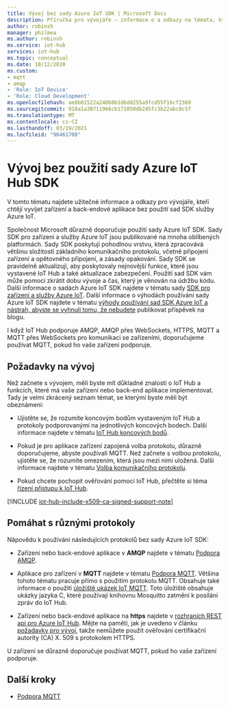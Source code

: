 ```yaml
---
title: Vývoj bez sady Azure IoT SDK | Microsoft Docs
description: Příručka pro vývojáře – informace o a odkazy na témata, která můžete použít k vytváření aplikací pro zařízení a back-endové aplikace bez použití sady Azure IoT SDK.
author: robinsh
manager: philmea
ms.author: robinsh
ms.service: iot-hub
services: iot-hub
ms.topic: conceptual
ms.date: 10/12/2020
ms.custom:
- mqtt
- amqp
- 'Role: IoT Device'
- 'Role: Cloud Development'
ms.openlocfilehash: ae8b01522a248b8b1dbdd255a9fcd55f16cf2369
ms.sourcegitcommit: 910a1a38711966cb171050db245fc3b22abc8c5f
ms.translationtype: MT
ms.contentlocale: cs-CZ
ms.lasthandoff: 03/19/2021
ms.locfileid: "96461708"
---
```

# <a name="develop-without-using-an-azure-iot-hub-sdk"></a>Vývoj bez použití sady Azure IoT Hub SDK

V tomto tématu najdete užitečné informace a odkazy pro vývojáře, kteří chtějí vyvíjet zařízení a back-endové aplikace bez použití sad SDK služby Azure IoT.

Společnost Microsoft důrazně doporučuje použití sady Azure IoT SDK. Sady SDK pro zařízení a služby Azure IoT jsou publikované na mnoha oblíbených platformách. Sady SDK poskytují pohodlnou vrstvu, která zpracovává většinu složitosti základního komunikačního protokolu, včetně připojení zařízení a opětovného připojení, a zásady opakování. Sady SDK se pravidelně aktualizují, aby poskytovaly nejnovější funkce, které jsou vystavené IoT Hub a také aktualizace zabezpečení. Použití sad SDK vám může pomoci zkrátit dobu vývoje a čas, který je věnován na údržbu kódu. Další informace o sadách Azure IoT SDK najdete v tématu sady [SDK pro zařízení a služby Azure IoT](iot-hub-devguide-sdks.md). Další informace o výhodách používání sady Azure IoT SDK najdete v tématu [výhody používání sad SDK Azure IoT a nástrah, abyste se vyhnuli tomu, že nebudete](https://azure.microsoft.com/en-us/blog/benefits-of-using-the-azure-iot-sdks-in-your-azure-iot-solution/) publikovat příspěvek na blogu.

I když IoT Hub podporuje AMQP, AMQP přes WebSockets, HTTPS, MQTT a MQTT přes WebSockets pro komunikaci se zařízeními, doporučujeme používat MQTT, pokud ho vaše zařízení podporuje.

## <a name="development-prerequisites"></a>Požadavky na vývoj

Než začnete s vývojem, měli byste mít důkladné znalosti o IoT Hub a funkcích, které má vaše zařízení nebo back-end aplikace implementovat. Tady je velmi zkrácený seznam témat, se kterými byste měli být obeznámeni:

* Ujistěte se, že rozumíte koncovým bodům vystaveným IoT Hub a protokoly podporovanými na jednotlivých koncových bodech. Další informace najdete v tématu [IoT Hub koncových bodů](iot-hub-devguide-endpoints.md).

* Pokud je pro aplikace zařízení zapojená volba protokolu, důrazně doporučujeme, abyste používali MQTT. Než začnete s volbou protokolu, ujistěte se, že rozumíte omezením, která jsou mezi nimi uložená. Další informace najdete v tématu [Volba komunikačního protokolu](iot-hub-devguide-protocols.md).

* Pokud chcete pochopit ověřování pomocí IoT Hub, přečtěte si téma [řízení přístupu k IoT Hub](iot-hub-devguide-security.md).

[!INCLUDE [iot-hub-include-x509-ca-signed-support-note](../../includes/iot-hub-include-x509-ca-signed-support-note.md)]

## <a name="help-on-different-protocols"></a>Pomáhat s různými protokoly

Nápovědu k používání následujících protokolů bez sady Azure IoT SDK:

* Zařízení nebo back-endové aplikace v **AMQP** najdete v tématu [Podpora AMQP](iot-hub-amqp-support.md).

* Aplikace pro zařízení v **MQTT** najdete v tématu [Podpora MQTT](iot-hub-mqtt-support.md). Většina tohoto tématu pracuje přímo s použitím protokolu MQTT. Obsahuje také informace o použití [úložiště ukázek IoT MQTT](https://github.com/Azure-Samples/IoTMQTTSample). Toto úložiště obsahuje ukázky jazyka C, které používají knihovnu Mosquitto zatmění k posílání zpráv do IoT Hub.

* Zařízení nebo back-endové aplikace na **https** najdete v [rozhraních REST api pro Azure IoT Hub](/rest/api/iothub/). Mějte na paměti, jak je uvedeno v článku [požadavky pro vývoj](#development-prerequisites), takže nemůžete použít ověřování certifikační autority (CA) X. 509 s protokolem HTTPS.

U zařízení se důrazně doporučuje používat MQTT, pokud ho vaše zařízení podporuje.

## <a name="next-steps"></a>Další kroky

* [Podpora MQTT](iot-hub-mqtt-support.md)